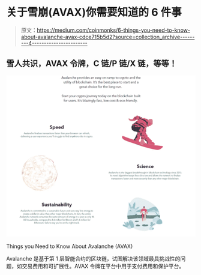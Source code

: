 # 关于雪崩(AVAX)你需要知道的 6 件事

> 原文：<https://medium.com/coinmonks/6-things-you-need-to-know-about-avalanche-avax-cdce715b5d2?source=collection_archive---------4----------------------->

## 雪人共识，AVAX 令牌，C 链/P 链/X 链，等等！

![](img/0fe8252488035b37294fc7b954bc798b.png)

Things you Need to Know About Avalanche (AVAX)

Avalanche 是基于第 1 层智能合约的区块链，试图解决该领域最具挑战性的问题，如交易费用和可扩展性。AVAX 令牌在平台中用于支付费用和保护平台。